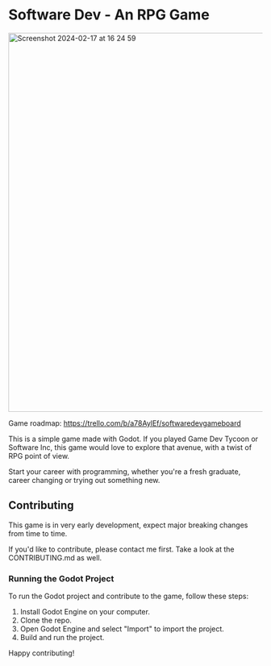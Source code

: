 # Software Dev - An RPG Game

<img width="752" alt="Screenshot 2024-02-17 at 16 24 59" src="https://github.com/Xavier-IV/silver-ili/assets/14009259/627c4ffd-e6aa-4ec8-bb5f-77430a82fee8">

Game roadmap: https://trello.com/b/a78AylEf/softwaredevgameboard

This is a simple game made with Godot. If you played Game Dev Tycoon or Software Inc, this game would love to explore that avenue, with a twist of RPG point of view.

Start your career with programming, whether you're a fresh graduate, career changing or trying out something new.

## Contributing

This game is in very early development, expect major breaking changes from time to time.

If you'd like to contribute, please contact me first. Take a look at the CONTRIBUTING.md as well.

### Running the Godot Project

To run the Godot project and contribute to the game, follow these steps:

1. Install Godot Engine on your computer.
2. Clone the repo.
3. Open Godot Engine and select "Import" to import the project.
4. Build and run the project.

Happy contributing!
